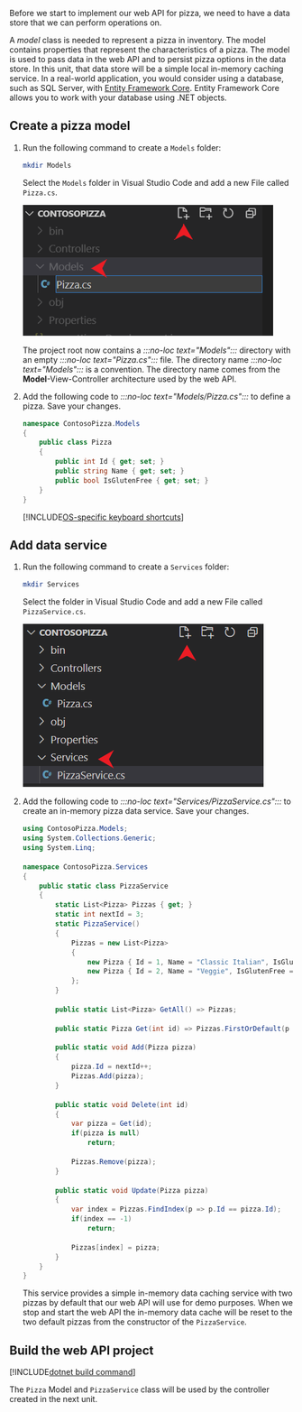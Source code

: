 Before we start to implement our web API for pizza, we need to have a data store that we can perform operations on. 

A *model* class is needed to represent a pizza in inventory. The model contains properties that represent the characteristics of a pizza. The model is used to pass data in the web API and to persist pizza options in the data store. In this unit, that data store will be a simple local in-memory caching service. In a real-world application, you would consider using a database, such as SQL Server, with [Entity Framework Core](/ef/core). Entity Framework Core allows you to work with your database using .NET objects.

## Create a pizza model

1. Run the following command to create a `Models` folder:

    ```bash
    mkdir Models
    ```

    Select the `Models` folder in Visual Studio Code and add a new File called `Pizza.cs`. 

    ![Image of Visual Studio Code adding a new file to the Models folder](../media/add-pizza-file.png)

    The project root now contains a *:::no-loc text="Models":::* directory with an empty *:::no-loc text="Pizza.cs":::* file. The directory name *:::no-loc text="Models":::* is a convention. The directory name comes from the **Model**-View-Controller architecture used by the web API.

1. Add the following code to *:::no-loc text="Models/Pizza.cs":::* to define a pizza. Save your changes.

    ```csharp
    namespace ContosoPizza.Models
    {
        public class Pizza
        {
            public int Id { get; set; }
            public string Name { get; set; }
            public bool IsGlutenFree { get; set; }
        }
    }
    ```

    [!INCLUDE[OS-specific keyboard shortcuts](../../includes/keyboard-shortcuts-table.md)]

## Add data service

1. Run the following command to create a `Services` folder:

    ```bash
    mkdir Services
    ```

    Select the folder in Visual Studio Code and add a new File called `PizzaService.cs`. 

    ![Image of Visual Studio Code adding a new file to the Services folder](../media/add-pizza-service-file.png)


1. Add the following code to *:::no-loc text="Services/PizzaService.cs":::* to create an in-memory pizza data service. Save your changes.

    ```csharp
    using ContosoPizza.Models;
    using System.Collections.Generic;
    using System.Linq;

    namespace ContosoPizza.Services
    {
        public static class PizzaService
        {
            static List<Pizza> Pizzas { get; }
            static int nextId = 3;
            static PizzaService()
            {
                Pizzas = new List<Pizza>
                {
                    new Pizza { Id = 1, Name = "Classic Italian", IsGlutenFree = false },
                    new Pizza { Id = 2, Name = "Veggie", IsGlutenFree = true }
                };
            }

            public static List<Pizza> GetAll() => Pizzas;

            public static Pizza Get(int id) => Pizzas.FirstOrDefault(p => p.Id == id);

            public static void Add(Pizza pizza)
            {
                pizza.Id = nextId++;
                Pizzas.Add(pizza);
            }

            public static void Delete(int id)
            {
                var pizza = Get(id);
                if(pizza is null)
                    return;
                
                Pizzas.Remove(pizza);
            }

            public static void Update(Pizza pizza)
            {
                var index = Pizzas.FindIndex(p => p.Id == pizza.Id);
                if(index == -1)
                    return;
                
                Pizzas[index] = pizza;
            }
        }
    }
    ```
    
    This service provides a simple in-memory data caching service with two pizzas by default that our web API will use for demo purposes. When we stop and start the web API the in-memory data cache will be reset to the two default pizzas from the constructor of the `PizzaService`.

## Build the web API project

[!INCLUDE[dotnet build command](../../includes/dotnet-build-command.md)]

The `Pizza` Model and `PizzaService` class will be used by the controller created in the next unit.
